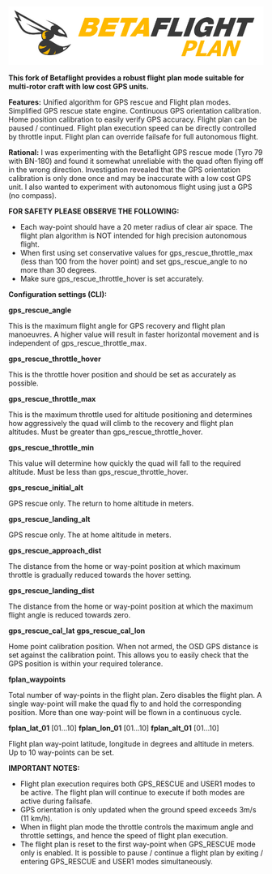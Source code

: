 ![Betaflight](docs/assets/images/betaflightplan.png)

**This fork of Betaflight provides a robust flight plan mode suitable for multi-rotor craft with low cost GPS units.**

**Features:**
Unified algorithm for GPS rescue and Flight plan modes.
Simplified GPS rescue state engine.
Continuous GPS orientation calibration.
Home position calibration to easily verify GPS accuracy.
Flight plan can be paused / continued.
Flight plan execution speed can be directly controlled by throttle input.
Flight plan can override failsafe for full autonomous flight.

**Rational:**  I was experimenting with the Betaflight GPS rescue mode  (Tyro 79 with BN-180) and found it somewhat unreliable with the quad often flying off in the wrong direction. Investigation revealed that the GPS orientation calibration is only done once and may be inaccurate with a low cost GPS unit.  I also wanted to experiment with autonomous flight using just a GPS (no compass).

**FOR SAFETY PLEASE OBSERVE THE FOLLOWING:**

- Each way-point should have a 20 meter radius of clear air space.  The flight plan algorithm is NOT intended for high precision autonomous flight.
- When first using set conservative values for gps_rescue_throttle_max  (less than 100 from the hover point) and set gps_rescue_angle to no more than 30 degrees.
- Make sure gps_rescue_throttle_hover is set accurately. 

**Configuration settings (CLI):**

**gps_rescue_angle**

This is the maximum flight angle for GPS recovery and flight plan manoeuvres.  A higher value will result in faster horizontal movement and is independent of  gps_rescue_throttle_max.

**gps_rescue_throttle_hover**

This is the throttle hover position and should be set as accurately as possible.

**gps_rescue_throttle_max**

This is the maximum throttle used  for altitude positioning and determines how aggressively the quad will climb to the recovery and flight plan altitudes. Must be greater than gps_rescue_throttle_hover.

**gps_rescue_throttle_min**

This value will determine how quickly the quad will fall to the required altitude. Must be less than gps_rescue_throttle_hover.

**gps_rescue_initial_alt**

GPS rescue only.  The return to home altitude in meters.

**gps_rescue_landing_alt**

GPS rescue only.  The at home altitude in meters.

**gps_rescue_approach_dist**

The distance from the home or way-point position at which maximum throttle is gradually reduced towards the hover setting.

**gps_rescue_landing_dist**

The distance from the home or way-point position at which the maximum flight angle is reduced towards zero.

**gps_rescue_cal_lat**
**gps_rescue_cal_lon**

Home point calibration position.  When not armed, the OSD GPS distance is set against the calibration point. This allows you to easily check that the GPS position is within your required tolerance.

**fplan_waypoints**

Total number of way-points in the flight plan.  Zero disables the flight plan. A single way-point will make the quad fly to and hold the corresponding position. More than one way-point will be flown in a continuous cycle.

**fplan_lat_01**  [01...10]
**fplan_lon_01**  [01...10]
**fplan_alt_01**  [01...10]

Flight plan way-point latitude, longitude in degrees and altitude in meters. Up to 10 way-points can be set.

**IMPORTANT NOTES:**

- Flight plan execution requires both GPS_RESCUE and USER1 modes to be active.  The flight plan will continue to execute if both modes are active during failsafe.
- GPS orientation is only updated when the ground speed exceeds 3m/s (11 km/h).
- When in flight plan mode the throttle controls the maximum angle and throttle settings, and hence the speed of flight plan execution.
- The flight plan is reset to the first way-point when GPS_RESCUE mode only is enabled.  It is possible to pause / continue a flight plan by exiting / entering GPS_RESCUE and USER1 modes simultaneously.
